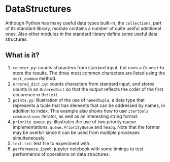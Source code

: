 # DataStructures
Although Python has many useful data types built-in, the `collections`,
part of its standard library, module contains a number of quite useful
additional ones.  Also other modules in the standard library define some
useful data structures.

## What is it?
1. `counter.py`: counts characters from stardard input, but uses a
    `Counter` to store the results.  The three most common characters are
    listed using the `most_common` method.
1. `ordered_dict.py`: counts characters from standard input, and stores
    counts in an `OrderedDict` so that the output reflects the order of
    the first occurence in the text.
1. `points.py`: illustration of the use of `namedtuple`, a data type that
    represents a tuple that has elements that can be addressed by names,
    in addition to index.  This example also shows how to use `itertools`
    `combinations` iterator, as well as an interesting string format.
1. `priority_queue.py`: illustrates the use of two priority queue
    implementations, `queue.PriorityQueue` and `heapq`.  Note that the
    former may be overkill since it can be used from multiple processes
    simultaneously.
1. `text.txt`: text file to experiment with.
1. `performance.ipynb`: jupyter notebook with some timings to test
    performance of operations on data structures.
